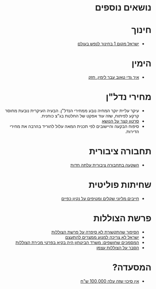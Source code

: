<div dir="rtl" markdown="1">

# נושאים נוספים

# חינוך
* [ישראל מקום 1 בחינוך לנפש בעולם](https://twitter.com/oshratlevy5/status/1228000383664099329?s=20)

# הימין
* [איך גדי טאוב עבר לימין. חזק](https://twitter.com/Michael50616567/status/1227983722110160896?s=20)

# מחירי נדל"ן

* עיקר עליית יוקר המחיה נובע ממחירי הנדל"ן.
הבעיה העיקרית נובעת מחוסר קרקע לפיתוח,
שזה עוד אפקט של החלטת בג"צ כוחנית.
* [סרטון קצר על הנושא](https://www.youtube.com/watch?v=Z8GPkDvN5Vg)
* סיפוח הבקעה והיישובים לפי תכנית המאה עלול להוריד בהרבה את מחירי הדירות.

# תחבורה ציבורית
* [השקעה בתחבורה ציבורית עלתה חדות](https://twitter.com/LiberalRiWo/status/1227590454868430848?s=20)


# שחיתות פוליטית

* [חייבים מליוני שקלים ומטיפים על נקיון כפיים](https://twitter.com/keslasy/status/1227228928273719296?s=20)

# פרשת הצוללות

* [הסיפור שהתקשורת לא סיפרה על פרשת הצוללות](https://mida.org.il/2016/11/17/%d7%94%d7%a1%d7%99%d7%a4%d7%95%d7%a8-%d7%a9%d7%94%d7%aa%d7%a7%d7%a9%d7%95%d7%a8%d7%aa-%d7%9c%d7%90-%d7%a1%d7%99%d7%a4%d7%a8%d7%94-%d7%a2%d7%9c-%d7%a4%d7%a8%d7%a9%d7%aa-%d7%94%d7%a6%d7%95%d7%9c%d7%9c/)
* [ישראל לא צריכה למנוע ממצרים להתעצם](https://www.israelhayom.co.il/article/643511)
* [המסמכים שחושפים: משרד הביטחון היה בקיא בפרטי מכירת הצוללות](https://13news.co.il/10news/news/183940)
* [הסבר על הצוללות עצמן](https://youtu.be/vKaQjj0sb-U)

# המסעדה?
* [אין סיכוי שזה עלה 100,000 ש"ח](https://imgur.com/a/FLFmC4V)

</div>
